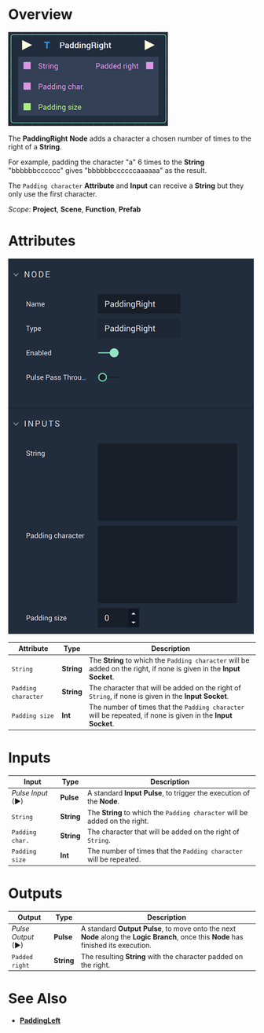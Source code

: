 # Overview

![The PaddingRight Node.](../../.gitbook/assets/paddingrightnode.png)

The **PaddingRight** **Node** adds a character a chosen number of times to the right of a **String**.

For example, padding the character "a" 6 times to the **String** "bbbbbbcccccc" gives "bbbbbbccccccaaaaaa" as the result.

The `Padding character` **Attribute** and **Input** can receive a **String** but they only use the first character.

*Scope*: **Project**, **Scene**, **Function**, **Prefab**

# Attributes

![The PaddingRight Node Attributes.](../../.gitbook/assets/paddingrightattributes.png)

|Attribute|Type|Description|
|---|---|---|
| `String` | **String** | The **String** to which the `Padding character` will be added on the right, if none is given in the **Input Socket**. |
| `Padding character` | **String** | The character that will be added on the right of `String`, if none is given in the **Input Socket**. |
| `Padding size` | **Int** | The number of times that the `Padding character` will be repeated, if none is given in the **Input Socket**. |

# Inputs

|Input|Type|Description|
|---|---|---|
|*Pulse Input* (►)|**Pulse**|A standard **Input Pulse**, to trigger the execution of the **Node**.|
| `String` | **String** | The **String** to which the `Padding character` will be added on the right. |
| `Padding char.` | **String** | The character that will be added on the right of `String`. |
| `Padding size` | **Int** | The number of times that the `Padding character` will be repeated.|

# Outputs

|Output|Type|Description|
|---|---|---|
|*Pulse Output* (►)|**Pulse**|A standard **Output Pulse**, to move onto the next **Node** along the **Logic Branch**, once this **Node** has finished its execution.|
| `Padded right` | **String** | The resulting **String** with the character padded on the right. |

# See Also

* [**PaddingLeft**](paddingleft.md)


